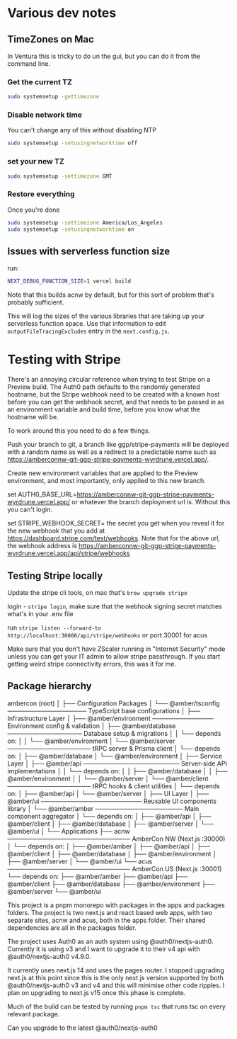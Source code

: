 # Various dev notes

## TimeZones on Mac

In Ventura this is tricky to do un the gui, but you can do it from the command line.

### Get the current TZ

```sh
sudo systemsetup -gettimezone
```

### Disable network time

You can't change any of this without disabling NTP

```sh
sudo systemsetup -setusingnetworktime off
```

### set your new TZ

```sh
sudo systemsetup -settimezone GMT
```

### Restore everything

Once you're done

```sh
sudo systemsetup -settimezone America/Los_Angeles
sudo systemsetup -setusingnetworktime on
```

## Issues with serverless function size

run:

```sh
NEXT_DEBUG_FUNCTION_SIZE=1 vercel build
```

Note that this builds acnw by default, but for this sort of problem that's probably sufficient.

This will log the sizes of the various libraries that are taking up your serverless function space.  Use that information to edit `outputFileTracingExcludes` entry in the `next.config.js`.


# Testing with Stripe

There's an annoying circular reference when trying to test Stripe on a Preview build.  The Auth0 path defaults to the randomly generated hostname, but the Stripe webhook need to be created with a known host before you can get the webhook secret, and that needs to be passed in as an environment variable and build time, before you know what the hostname will be.

To work around this you need to do a few things.

Push your branch to git, a branch like ggp/stripe-payments will be deployed with a random name as well as a redirect to a predictable name such as https://amberconnw-git-ggp-stripe-payments-wyrdrune.vercel.app/.

Create new environment variables that are applied to the Preview environment, and most importantly, only applied to this new branch.

set AUTH0_BASE_URL=https://amberconnw-git-ggp-stripe-payments-wyrdrune.vercel.app/ or whatever the branch deployment url is.  Without this you can't login.

set STRIPE_WEBHOOK_SECRET= the secret you get when you reveal it for the new webhook that you add at https://dashboard.stripe.com/test/webhooks.  Note that for the above url, the webhook address is 
https://amberconnw-git-ggp-stripe-payments-wyrdrune.vercel.app/api/stripe/webhooks

## Testing Stripe locally

Update the stripe cli tools, on mac that's `brew upgrade stripe`

login - `stripe login`, make sure that the webhook signing secret matches what's in your .env file

run `stripe listen --forward-to http://localhost:30000/api/stripe/webhooks` or port 30001 for acus

Make sure that you don't have ZScaler running in "Internet Security" mode unless you can get your IT admin to allow stripe passthrough.  If you start getting weird stripe connectivity errors, this was it for me.

## Package hierarchy

ambercon (root)
│
├── Configuration Packages
│   └── @amber/tsconfig ────────────────── TypeScript base configurations
│
├── Infrastructure Layer
│   ├── @amber/environment ────────────── Environment config & validation
│   ├── @amber/database ───────────────── Database setup & migrations
│   │   └── depends on:
│   │       └── @amber/environment
│   └── @amber/server ─────────────────── tRPC server & Prisma client
│       └── depends on:
│           ├── @amber/database
│           └── @amber/environment
│
├── Service Layer
│   ├── @amber/api ────────────────────── Server-side API implementations
│   │   └── depends on:
│   │       ├── @amber/database
│   │       ├── @amber/environment
│   │       └── @amber/server
│   └── @amber/client ─────────────────── tRPC hooks & client utilities
│       └── depends on:
│           ├── @amber/api
│           └── @amber/server
│
├── UI Layer
│   ├── @amber/ui ─────────────────────── Reusable UI components library
│   └── @amber/amber ──────────────────── Main component aggregator
│       └── depends on:
│           ├── @amber/api
│           ├── @amber/client
│           ├── @amber/database
│           ├── @amber/server
│           └── @amber/ui
│
└── Applications
    ├── acnw ──────────────────────────── AmberCon NW (Next.js :30000)
    │   └── depends on:
    │       ├── @amber/amber
    │       ├── @amber/api
    │       ├── @amber/client
    │       ├── @amber/database
    │       ├── @amber/environment
    │       ├── @amber/server
    │       └── @amber/ui
    └── acus ──────────────────────────── AmberCon US (Next.js :30001)
        └── depends on:
            ├── @amber/amber
            ├── @amber/api
            ├── @amber/client
            ├── @amber/database
            ├── @amber/environment
            ├── @amber/server
            └── @amber/ui

This project is a pnpm monorepo with packages in the apps and packages folders.  The project is two next.js and react based web apps, with two separate sites, acnw and acus, both in the apps folder.  Their shared dependencies are all in the packages folder.

The project uses Auth0 as an auth system using @auth0/nextjs-auth0.  Currently it is using v3 and I want to upgrade it to their v4 api with @auth0/nextjs-auth0 v4.9.0.

It currently uses next.js 14 and uses the pages router.  I stopped upgrading next.js at this point since this is the only next.js version supported by both @auth0/nextjs-auth0 v3 and v4 and this will minimise other code ripples. I plan on upgrading to next.js v15 once this phase is complete.

Much of the build can be tested by running `pnpm tsc` that runs tsc on every relevant package.

Can you upgrade to the latest @auth0/nextjs-auth0